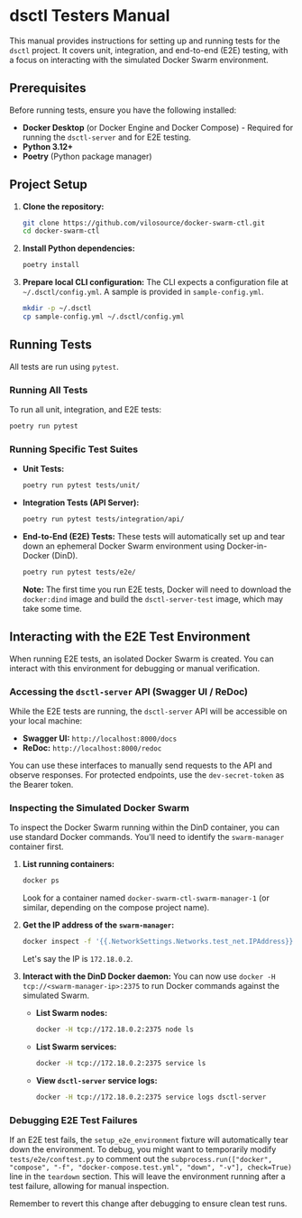 # dsctl Testers Manual

This manual provides instructions for setting up and running tests for the `dsctl` project. It covers unit, integration, and end-to-end (E2E) testing, with a focus on interacting with the simulated Docker Swarm environment.

## Prerequisites

Before running tests, ensure you have the following installed:

*   **Docker Desktop** (or Docker Engine and Docker Compose) - Required for running the `dsctl-server` and for E2E testing.
*   **Python 3.12+**
*   **Poetry** (Python package manager)

## Project Setup

1.  **Clone the repository:**
    ```bash
    git clone https://github.com/vilosource/docker-swarm-ctl.git
    cd docker-swarm-ctl
    ```

2.  **Install Python dependencies:**
    ```bash
    poetry install
    ```

3.  **Prepare local CLI configuration:**
    The CLI expects a configuration file at `~/.dsctl/config.yml`. A sample is provided in `sample-config.yml`.
    ```bash
    mkdir -p ~/.dsctl
    cp sample-config.yml ~/.dsctl/config.yml
    ```

## Running Tests

All tests are run using `pytest`.

### Running All Tests

To run all unit, integration, and E2E tests:

```bash
poetry run pytest
```

### Running Specific Test Suites

*   **Unit Tests:**
    ```bash
    poetry run pytest tests/unit/
    ```

*   **Integration Tests (API Server):**
    ```bash
    poetry run pytest tests/integration/api/
    ```

*   **End-to-End (E2E) Tests:**
    These tests will automatically set up and tear down an ephemeral Docker Swarm environment using Docker-in-Docker (DinD).
    ```bash
    poetry run pytest tests/e2e/
    ```

    **Note:** The first time you run E2E tests, Docker will need to download the `docker:dind` image and build the `dsctl-server-test` image, which may take some time.

## Interacting with the E2E Test Environment

When running E2E tests, an isolated Docker Swarm is created. You can interact with this environment for debugging or manual verification.

### Accessing the `dsctl-server` API (Swagger UI / ReDoc)

While the E2E tests are running, the `dsctl-server` API will be accessible on your local machine:

*   **Swagger UI:** `http://localhost:8000/docs`
*   **ReDoc:** `http://localhost:8000/redoc`

You can use these interfaces to manually send requests to the API and observe responses. For protected endpoints, use the `dev-secret-token` as the Bearer token.

### Inspecting the Simulated Docker Swarm

To inspect the Docker Swarm running within the DinD container, you can use standard Docker commands. You'll need to identify the `swarm-manager` container first.

1.  **List running containers:**
    ```bash
    docker ps
    ```
    Look for a container named `docker-swarm-ctl-swarm-manager-1` (or similar, depending on the compose project name).

2.  **Get the IP address of the `swarm-manager`:**
    ```bash
    docker inspect -f '{{.NetworkSettings.Networks.test_net.IPAddress}}' <swarm-manager-container-id-or-name>
    ```
    Let's say the IP is `172.18.0.2`.

3.  **Interact with the DinD Docker daemon:**
    You can now use `docker -H tcp://<swarm-manager-ip>:2375` to run Docker commands against the simulated Swarm.

    *   **List Swarm nodes:**
        ```bash
        docker -H tcp://172.18.0.2:2375 node ls
        ```

    *   **List Swarm services:**
        ```bash
        docker -H tcp://172.18.0.2:2375 service ls
        ```

    *   **View `dsctl-server` service logs:**
        ```bash
        docker -H tcp://172.18.0.2:2375 service logs dsctl-server
        ```

### Debugging E2E Test Failures

If an E2E test fails, the `setup_e2e_environment` fixture will automatically tear down the environment. To debug, you might want to temporarily modify `tests/e2e/conftest.py` to comment out the `subprocess.run(["docker", "compose", "-f", "docker-compose.test.yml", "down", "-v"], check=True)` line in the `teardown` section. This will leave the environment running after a test failure, allowing for manual inspection.

Remember to revert this change after debugging to ensure clean test runs.
